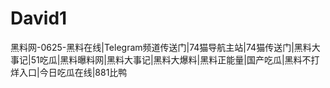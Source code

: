 # David1
黑料网-0625-黑料在线|Telegram频道传送门|74猫导航主站|74猫传送门|黑料大事记|51吃瓜|黑料曝料网|黑料大事记|黑料大爆料|黑料正能量|国产吃瓜|黑料不打烊入口|今日吃瓜在线|881比鸭
